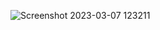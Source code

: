 ![Screenshot 2023-03-07 123211](https://user-images.githubusercontent.com/121231584/223348349-a90197bd-65d2-4c68-a2c0-fd6bd42bbbf0.png)
